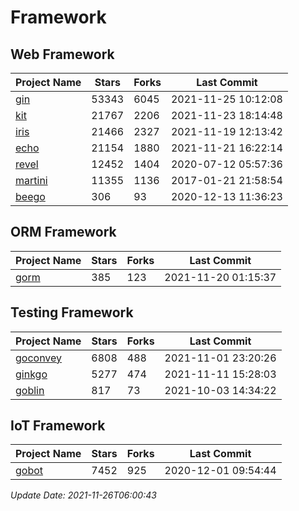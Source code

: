 # Framework

## Web Framework
| Project Name | Stars | Forks | Last Commit |
| ------------ | ----- | ----- | ----------- |
| [gin](https://github.com/gin-gonic/gin) | 53343 | 6045 | 2021-11-25 10:12:08 |
| [kit](https://github.com/go-kit/kit) | 21767 | 2206 | 2021-11-23 18:14:48 |
| [iris](https://github.com/kataras/iris) | 21466 | 2327 | 2021-11-19 12:13:42 |
| [echo](https://github.com/labstack/echo) | 21154 | 1880 | 2021-11-21 16:22:14 |
| [revel](https://github.com/revel/revel) | 12452 | 1404 | 2020-07-12 05:57:36 |
| [martini](https://github.com/go-martini/martini) | 11355 | 1136 | 2017-01-21 21:58:54 |
| [beego](https://github.com/astaxie/beego) | 306 | 93 | 2020-12-13 11:36:23 |

## ORM Framework
| Project Name | Stars | Forks | Last Commit |
| ------------ | ----- | ----- | ----------- |
| [gorm](https://github.com/jinzhu/gorm) | 385 | 123 | 2021-11-20 01:15:37 |

## Testing Framework
| Project Name | Stars | Forks | Last Commit |
| ------------ | ----- | ----- | ----------- |
| [goconvey](https://github.com/smartystreets/goconvey) | 6808 | 488 | 2021-11-01 23:20:26 |
| [ginkgo](https://github.com/onsi/ginkgo) | 5277 | 474 | 2021-11-11 15:28:03 |
| [goblin](https://github.com/franela/goblin) | 817 | 73 | 2021-10-03 14:34:22 |

## IoT Framework
| Project Name | Stars | Forks | Last Commit |
| ------------ | ----- | ----- | ----------- |
| [gobot](https://github.com/hybridgroup/gobot) | 7452 | 925 | 2020-12-01 09:54:44 |

*Update Date: 2021-11-26T06:00:43*